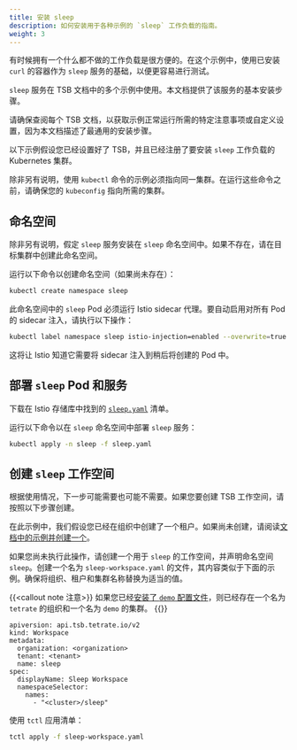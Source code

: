 ```yaml
---
title: 安装 sleep
description: 如何安装用于各种示例的 `sleep` 工作负载的指南。
weight: 3
---
```


有时候拥有一个什么都不做的工作负载是很方便的。在这个示例中，使用已安装 `curl` 的容器作为 `sleep` 服务的基础，以便更容易进行测试。

`sleep` 服务在 TSB 文档中的多个示例中使用。本文档提供了该服务的基本安装步骤。

请确保查阅每个 TSB 文档，以获取示例正常运行所需的特定注意事项或自定义设置，因为本文档描述了最通用的安装步骤。

以下示例假设您已经设置好了 TSB，并且已经注册了要安装 `sleep` 工作负载的 Kubernetes 集群。

除非另有说明，使用 `kubectl` 命令的示例必须指向同一集群。在运行这些命令之前，请确保您的 `kubeconfig` 指向所需的集群。

## 命名空间

除非另有说明，假定 `sleep` 服务安装在 `sleep` 命名空间中。如果不存在，请在目标集群中创建此命名空间。

运行以下命令以创建命名空间（如果尚未存在）：

```bash
kubectl create namespace sleep
```

此命名空间中的 `sleep` Pod 必须运行 Istio sidecar 代理。要自动启用对所有 Pod 的 sidecar 注入，请执行以下操作：

```bash
kubectl label namespace sleep istio-injection=enabled --overwrite=true
```

这将让 Istio 知道它需要将 sidecar 注入到稍后将创建的 Pod 中。

## 部署 `sleep` Pod 和服务

下载在 Istio 存储库中找到的 [`sleep.yaml`](../../../assets/reference/sleep.yaml) 清单。

运行以下命令以在 `sleep` 命名空间中部署 `sleep` 服务：

```bash
kubectl apply -n sleep -f sleep.yaml
```

## 创建 `sleep` 工作空间

根据使用情况，下一步可能需要也可能不需要。如果您要创建 TSB 工作空间，请按照以下步骤创建。

在此示例中，我们假设您已经在组织中创建了一个租户。如果尚未创建，请阅读[文档中的示例并创建一个](../../../quickstart/tenant)。

如果您尚未执行此操作，请创建一个用于 `sleep` 的工作空间，并声明命名空间 `sleep`。创建一个名为 `sleep-workspace.yaml` 的文件，其内容类似于下面的示例。确保将组织、租户和集群名称替换为适当的值。

{{<callout note 注意>}}
如果您已经[安装了 `demo` 配置文件](../../../setup/self-managed/demo-installation)，则已经存在一个名为 `tetrate` 的组织和一个名为 `demo` 的集群。
{{</callout>}}

```
apiversion: api.tsb.tetrate.io/v2
kind: Workspace
metadata:
  organization: <organization>
  tenant: <tenant>
  name: sleep
spec:
  displayName: Sleep Workspace
  namespaceSelector:
    names:
      - "<cluster>/sleep"
```

使用 `tctl` 应用清单：

```bash
tctl apply -f sleep-workspace.yaml
```
